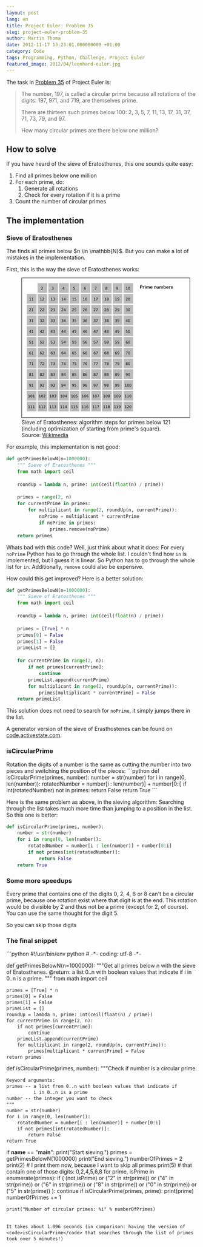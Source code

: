 ```yaml
---
layout: post
lang: en
title: Project Euler: Problem 35
slug: project-euler-problem-35
author: Martin Thoma
date: 2012-11-17 13:23:01.000000000 +01:00
category: Code
tags: Programming, Python, Challenge, Project Euler
featured_image: 2012/04/leonhard-euler.jpg
---
```

The task in <a href="http://projecteuler.net/problem=35">Problem 35</a> of Project Euler is:

<blockquote>The number, 197, is called a circular prime because all rotations of the digits: 197, 971, and 719, are themselves prime.

There are thirteen such primes below 100: 2, 3, 5, 7, 11, 13, 17, 31, 37, 71, 73, 79, and 97.

How many circular primes are there below one million?</blockquote>

<h2>How to solve</h2>
If you have heard of the sieve of Eratosthenes, this one sounds quite easy:
<ol>
  <li>Find all primes below one million</li>
  <li>For each prime, do:
    <ol>
      <li>Generate all rotations</li>
      <li>Check for every rotation if it is a prime</li>
    </ol>
  </li>
  <li>Count the number of circular primes</li>
</ol>

<h2>The implementation</h2>
<h3>Sieve of Eratosthenes</h3>
The finds all primes below $n \in \mathbb{N}$. But you can make a lot of mistakes in the implementation.

First, this is the way the sieve of Eratosthenes works:

<figure class="aligncenter">
            <a href="../images/2012/11/Sieve_of_Eratosthenes_animation.gif"><img src="../images/2012/11/Sieve_of_Eratosthenes_animation.gif" alt="Sieve of Eratosthenes animation" style="max-width:445px;max-height:503px" class="size-full" link="../project-euler-problem-35/sieve_of_eratosthenes_animation/"/></a>
            <figcaption class="text-center">Sieve of Eratosthenes: algorithm steps for primes below 121 (including optimization of starting from prime's square).<br/>Source: <a href='http://commons.wikimedia.org/wiki/File:Sieve_of_Eratosthenes_animation.gif'>Wikimedia</a></figcaption>
        </figure>

For example, this implementation is not good:
```python
def getPrimesBelowN(n=1000000):
    """ Sieve of Eratosthenes """
    from math import ceil

    roundUp = lambda n, prime: int(ceil(float(n) / prime))

    primes = range(2, n)
    for currentPrime in primes:
        for multiplicant in range(2, roundUp(n, currentPrime)):
            noPrime = multiplicant * currentPrime
            if noPrime in primes:
                primes.remove(noPrime)
    return primes
```

Whats bad with this code?
Well, just think about what it does: For every <code>noPrime</code> Python has to go through the whole list. I couldn't find how <code>in</code> is implemented, but I guess it is linear. So Python has to go through the whole list for <code>in</code>. Additionally, <code>remove</code> could also be expensive.

How could this get improved? Here is a better solution:
```python
def getPrimesBelowN(n=1000000):
    """ Sieve of Eratosthenes """
    from math import ceil

    roundUp = lambda n, prime: int(ceil(float(n) / prime))

    primes = [True] * n
    primes[0] = False
    primes[1] = False
    primeList = []

    for currentPrime in range(2, n):
        if not primes[currentPrime]:
            continue
        primeList.append(currentPrime)
        for multiplicant in range(2, roundUp(n, currentPrime)):
            primes[multiplicant * currentPrime] = False
    return primeList
```

This solution does not need to search for <code>noPrime</code>, it simply jumps there in the list.

A generator version of the sieve of Erasthostenes can be found on <a href="http://code.activestate.com/recipes/117119-sieve-of-eratosthenes/">code.activestate.com</a>.

<h3>isCircularPrime</h3>
Rotation the digits of a number is the same as cutting the number into two pieces and switching the position of the pieces:
```python
def isCircularPrime(primes, number):
    number = str(number)
    for i in range(0, len(number)):
        rotatedNumber = number[i : len(number)] + number[0:i]
        if int(rotatedNumber) not in primes:
            return False
    return True
```

Here is the same problem as above, in the sieving algorithm: Searching through the list takes much more time than jumping to a position in the list. So this one is better:

```python
def isCircularPrime(primes, number):
    number = str(number)
    for i in range(0, len(number)):
        rotatedNumber = number[i : len(number)] + number[0:i]
        if not primes[int(rotatedNumber)]:
            return False
    return True
```

<h3>Some more speedups</h2>
Every prime that contains one of the digits 0, 2, 4, 6 or 8 can't be a circular prime, because one rotation exist where that digit is at the end. This rotation would be divisible by 2 and thus not be a prime (except for 2, of course).
You can use the same thought for the digit 5.

So you can skip those digits

<h3>The final snippet</h3>
```python
#!/usr/bin/env python
# -*- coding: utf-8 -*-


def getPrimesBelowN(n=1000000):
    """Get all primes below n with the sieve of Eratosthenes.
    @return: a list 0..n with boolean values that indicate if
             i in 0..n is a prime.
    """
    from math import ceil

    primes = [True] * n
    primes[0] = False
    primes[1] = False
    primeList = []
    roundUp = lambda n, prime: int(ceil(float(n) / prime))
    for currentPrime in range(2, n):
        if not primes[currentPrime]:
            continue
        primeList.append(currentPrime)
        for multiplicant in range(2, roundUp(n, currentPrime)):
            primes[multiplicant * currentPrime] = False
    return primes


def isCircularPrime(primes, number):
    """Check if number is a circular prime.

    Keyword arguments:
    primes -- a list from 0..n with boolean values that indicate if
              i in 0..n is a prime
    number -- the integer you want to check
    """
    number = str(number)
    for i in range(0, len(number)):
        rotatedNumber = number[i : len(number)] + number[0:i]
        if not primes[int(rotatedNumber)]:
            return False
    return True


if __name__ == "__main__":
    print("Start sieving.")
    primes = getPrimesBelowN(1000000)
    print("End sieving.")
    numberOfPrimes = 2
    print(2)  # I print them now, because I want to skip all primes
    print(5)  # that contain one of those digits: 0,2,4,5,6,8
    for prime, isPrime in enumerate(primes):
        if (
            (not isPrime)
            or ("2" in str(prime))
            or ("4" in str(prime))
            or ("6" in str(prime))
            or ("8" in str(prime))
            or ("0" in str(prime))
            or ("5" in str(prime))
        ):
            continue
        if isCircularPrime(primes, prime):
            print(prime)
            numberOfPrimes += 1

    print("Number of circular primes: %i" % numberOfPrimes)
```

It takes about 1.096 seconds (in comparison: having the version of <code>isCircularPrime</code> that searches through the list of primes took over 5 minutes!)
